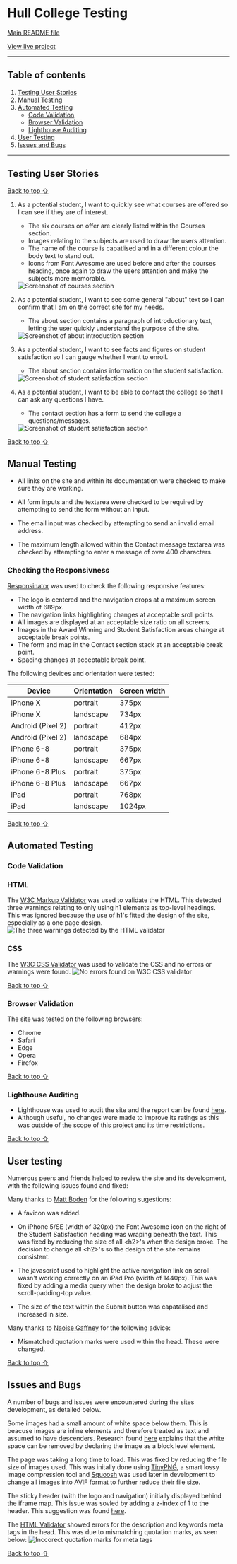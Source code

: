 # Hull College Testing

[Main README file](/README.md)

[View live project](https://mjjstockman.github.io/hull-college)

---

## Table of contents

1. [Testing User Stories](#Testing-User-Stories)
2. [Manual Testing](#Manual-Testing)
3. [Automated Testing](#Automated-Testing)
   - [Code Validation](#Code-Validation)
   - [Browser Validation](#Browser-Validation)
   - [Lighthouse Auditing](#Lighthouse-Auditing)
4. [User Testing](#User-Testing)
5. [Issues and Bugs](##-Issues-and-bugs)

---

## Testing User Stories

[Back to top ⇧](#Hull-College-Testing)

1. As a potential student, I want to quickly see what courses are offered so I can see if they are of interest.

   - The six courses on offer are clearly listed within the Courses section.
   - Images relating to the subjects are used to draw the users attention.
   - The name of the course is capatlised and in a different colour the body text to stand out.
   - Icons from Font Awesome are used before and after the courses heading, once again to draw the users attention and make the subjects more memorable.

    <img src="assets/images/courses-section.avif" alt="Screenshot of courses section">

2. As a potential student, I want to see some general "about" text so I can confirm that I am on the correct site for my needs.

   - The about section contains a paragraph of introductionary text, letting the user quickly understand the purpose of the site.

    <img src="assets/images/about-intro-section.avif" alt="Screenshot of about introduction section">

3. As a potential student, I want to see facts and figures on student satisfaction so I can gauge whether I want to enroll.

   - The about section contains information on the student satisfaction.

    <img src="assets/images/about-student-satisfaction-section.avif" alt="Screenshot of student satisfaction section">

4. As a potential student, I want to be able to contact the college so that I can ask any questions I have.

   - The contact section has a form to send the college a questions/messages.

    <img src="assets/images/contact-section-form.avif" alt="Screenshot of student satisfaction section">

[Back to top ⇧](#Hull-College-Testing)

## Manual Testing

- All links on the site and within its documentation were checked to make sure they are working.

- All form inputs and the textarea were checked to be required by attempting to send the form without an input.

- The email input was checked by attempting to send an invalid email address.

- The maximum length allowed within the Contact message textarea was checked by attempting to enter a message of over 400 characters.

### Checking the Responsivness

[Responsinator](http://www.responsinator.com) was used to check the following responsive features:

- The logo is centered and the navigation drops at a maximum screen width of 689px.
- The navigation links highlighting changes at acceptable sroll points.
- All images are displayed at an acceptable size ratio on all screens.
- Images in the Award Winning and Student Satisfaction areas change at acceptable break points.
- The form and map in the Contact section stack at an acceptable break point.
- Spacing changes at acceptable break point.

The following devices and orientation were tested:

| Device            | Orientation | Screen width |
| ----------------- | ----------- | ------------ |
| iPhone X          | portrait    | 375px        |
| iPhone X          | landscape   | 734px        |
| Android (Pixel 2) | portrait    | 412px        |
| Android (Pixel 2) | landscape   | 684px        |
| iPhone 6-8        | portrait    | 375px        |
| iPhone 6-8        | landscape   | 667px        |
| iPhone 6-8 Plus   | portrait    | 375px        |
| iPhone 6-8 Plus   | landscape   | 667px        |
| iPad              | portrait    | 768px        |
| iPad              | landscape   | 1024px       |

[Back to top ⇧](#Hull-College-Testing)

## Automated Testing

### Code Validation

### HTML

The [W3C Markup Validator](https://validator.w3.org/) was used to validate the HTML. This detected three warnings relating to only using h1 elements as top-level headings. This was ignored because the use of h1's fitted the design of the site, especially as a one page design.
<img src="assets/images/html-validation.avif" alt="The three warnings detected by the HTML validator">

### CSS

The [W3C CSS Validator](https://jigsaw.w3.org/css-validator) was used to validate the CSS and no errors or warnings were found.
<img src="assets/images/css-validation.avif" alt="No errors found on W3C CSS validator">

[Back to top ⇧](#Hull-College-Testing)

### Browser Validation

The site was tested on the following browsers:

- Chrome
- Safari
- Edge
- Opera
- Firefox

[Back to top ⇧](#Hull-College-Testing)

### Lighthouse Auditing

- Lighthouse was used to audit the site and the report can be found [here](assets/pdf/lighthouse-report.pdf).
- Although useful, no changes were made to improve its ratings as this was outside of the scope of this project and its time restrictions.

[Back to top ⇧](#Hull-College-Testing)

## User testing

Numerous peers and friends helped to review the site and its development, with the following issues found and fixed:

Many thanks to [Matt Boden](https://github.com/MattBCoding) for the following sugestions:

- A favicon was added.

- On iPhone 5/SE (width of 320px) the Font Awesome icon on the right of the Student Satisfaction heading was wraping beneath the text. This was fixed by reducing the size of all &lt;h2>'s when the design broke. The decision to change all &lt;h2>'s so the design of the site remains consistent.

- The javascript used to highlight the active navigation link on scroll wasn't working correctly on an iPad Pro (width of 1440px). This was fixed by adding a media query when the design broke to adjust the scroll-padding-top value.

- The size of the text within the Submit button was capatalised and increased in size.

Many thanks to [Naoise Gaffney](https://www.linkedin.com/in/naoisegaffney/) for the following advice:

- Mismatched quotation marks were used within the head. These were changed.

[Back to top ⇧](#Hull-College-Testing)

## Issues and Bugs

A number of bugs and issues were encountered during the sites development, as detailed below.

Some images had a small amount of white space below them. This is beacuse images are inline elements and therefore treated as text and assumed to have descenders. Research found [here](https://mor10.com/removing-white-space-image-elements-inline-elements-descenders) explains that the white space can be removed by declaring the image as a block level element.

The page was taking a long time to load. This was fixed by reducing the file size of images used. This was initally done using [TinyPNG](https://tinypng.com/), a smart lossy image compression tool and [Squoosh](https://squoosh.app) was used later in development to change all images into AVIF format to further reduce their file size.

The sticky header (with the logo and navigation) initially displayed behind the iframe map. This issue was sovled by adding a z-index of 1 to the header. This suggestion was found [here](https://stackoverflow.com/questions/52091989/embedded-iframe-video-overlap-the-fixed-navbar-while-scrolling).

The [HTML Validator](https://validator.w3.org) showed errors for the description and keywords meta tags in the head. This was due to mismatching quotation marks, as seen below:
<img src="assets/images/quotation.avif" alt="Inccorect quotation marks for meta tags">

[Back to top ⇧](#Hull-College-Testing)
